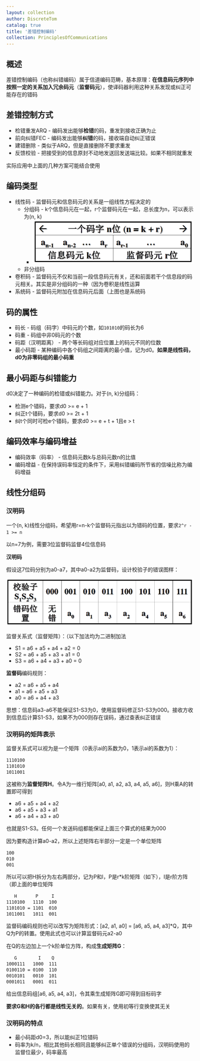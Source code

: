 ```yaml
---
layout: collection
author: DiscreteTom
catalog: true
title: '差错控制编码'
collection: PrinciplesOfCommunications
---
```


## 概述

差错控制编码（也称纠错编码）属于信道编码范畴，基本原理：**在信息码元序列中按照一定的关系加入冗余码元**（**监督码元**），使译码器利用这种关系发现或纠正可能存在的错码

## 差错控制方式

- 检错重发ARQ - 编码发出能够**检错**的码，重发到接收正确为止
- 前向纠错FEC - 编码发出能够**纠错**的码，接收端自动纠正错误
- 建错删除 - 类似于ARQ，但是直接删除不要求重发
- 反馈校验 - 把接受到的信息原封不动地发送回发送端比较。如果不相同就重发

实际应用中上面的几种方案可能结合使用

## 编码类型

- 线性码 - 监督码元和信息码元的关系是一组线性方程决定的
  - 分组码 - k个信息码元在一起，r个监督码元在一起，总长度为n，可以表示为(n, k)
    - ![9-1](img/9-1.png)
  - 非分组码
- 卷积码 - 监督码元不仅和当前一段信息码元有关，还和前面若干个信息段的码元相关。其实是非分组码的一种（因为卷积是线性运算
- 系统码 - 监督码元附加在信息码元后面（上图也是系统码

## 码的属性

- 码长 - 码组（码字）中码元的个数，如`101010`的码长为6
- 码重 - 码组中非0码元的个数
- 码距（汉明距离） - 两个等长码组对应位置上的码元不同的位数
- 最小码距 - 某种编码中各个码组之间距离的最小值，记为d0。**如果是线性码，d0为非零码组的最小码重**

## 最小码距与纠错能力

d0决定了一种编码的检错或纠错能力。对于(n, k)分组码：
- 检测e个错码，要求d0 >= e + 1
- 纠正t个错码，要求d0 >= 2t + 1
- 纠t个同时可检e个错码，要求d0 >= e + t + 1且e > t

## 编码效率与编码增益

- 编码效率（码率） - 信息码元数k与总码元数n的比值
- 编码增益 - 在保持误码率恒定的条件下，采用纠错编码所节省的信噪比称为编码增益

## 线性分组码

### 汉明码

一个(n, k)线性分组码，希望用r=n-k个监督码元指出以为错码的位置，要求`2^r - 1 >= n`

以n=7为例，需要3位监督码监督4位信息码

**汉明码**

假设这7位码分别为a0-a7，其中a0-a2为监督码，设计校验子的错误图样：

![9-3](img/9-3.png)

监督关系式（监督矩阵）：（以下加法均为二进制加法
- S1 = a6 + a5 + a4 + a2 = 0
- S2 = a6 + a5 + a3 + a1 = 0
- S3 = a6 + a4 + a3 + a0 = 0

**监督码**编码规则：
- a2 = a6 + a5 + a4
- a1 = a6 + a5 + a3
- a0 = a6 + a4 + a3

思想：信息码a3-a6不能保证S1-S3为0，使用监督码修正S1-S3为000。接收方收到信息后计算S1-S3，如果不为000则存在误码，通过查表纠正错误

### 汉明码的矩阵表示

监督关系式可以视为是一个矩阵（0表示ai的系数为0，1表示ai的系数为1）：

```
1110100
1101010
1011001
```

这被称为**监督矩阵H**。令A为一维行矩阵[a0, a1, a2, a3, a4, a5, a6]，则H乘A的转置即可得到
- a6 + a5 + a4 + a2
- a6 + a5 + a3 + a1
- a6 + a4 + a3 + a0

也就是S1-S3。任何一个发送码组都能保证上面三个算式的结果为000

因为要构造计算a0-a2，所以上述矩阵右半部分一定是一个单位矩阵

```
100
010
001
```

所以可以把H拆分为左右两部分，记为P和I，P是r*k阶矩阵（如下），I是r阶方阵（即上面的单位矩阵

```
   H       P     I
1110100   1110  100
1101010 = 1101  010
1011001   1011  001
```

监督码编码规则也可以改写为矩阵形式：[a2, a1, a0] = [a6, a5, a4, a3]*Q，其中Q为P的转置。使用此式也可以计算监督码元a2-a0

在Q的左边加上一个k阶单位方阵，构成**生成矩阵G**：

```
   G        I    Q
1000111   1000  111
0100110 = 0100  110
0010101   0010  101
0001011   0001  011
```

给出信息码组[a6, a5, a4, a3]，令其乘生成矩阵G即可得到目标码字

**要求G和H的各行都是线性无关的**。如果有关，使用初等行变换使其无关

### 汉明码的特点

- 最小码距d0=3，所以能纠正1位错码
- 码率为k/n，相比其他码长相同且能够纠正单个错误的分组码，汉明码使用的监督位最少，码率最高


